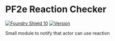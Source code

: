 # PF2e Reaction Checker
[![Foundry Shield 10]][Foundry URL]
[![Version]][Version URL]

Small module to notify that actor can use reaction

[Foundry Shield 10]: https://img.shields.io/badge/Foundry-10-informational?style=flat-square
[Foundry URL]: https://foundryvtt.com

[Version]: https://img.shields.io/badge/Version-0.0.21-red?style=flat-square
[Version URL]: https://github.com/reyzor1991/foundry-vtt-uk


